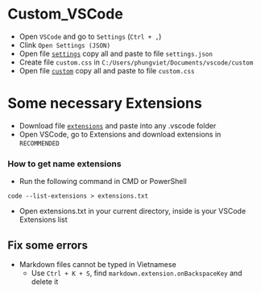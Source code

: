 # Custom_VSCode

- Open `VSCode` and go to `Settings` (`Ctrl + ,`)
- Clink `Open Settings (JSON)`
- Open file [`settings`](https://github.com/VietPQ685/custom-themes/blob/main/Custom_VSCode/settings.json) copy all and paste to file `settings.json`
- Create file `custom.css` in `C:/Users/phungviet/Documents/vscode/custom`
- Open file [`custom`](https://github.com/VietPQ685/custom-themes/blob/main/Custom_VSCode/custom.css) copy all and paste to file `custom.css`


# Some necessary Extensions

- Download file [`extensions`](https://github.com/VietPQ685/Custom-Themes/blob/main/Custom_VSCode/extensions.json) and paste into any .vscode folder
- Open VSCode, go to Extensions and download extensions in `RECOMMENDED`

### How to get name extensions
- Run the following command in CMD or PowerShell
```
code --list-extensions > extensions.txt
```
- Open extensions.txt in your current directory, inside is your VSCode Extensions list

## Fix some errors
- Markdown files cannot be typed in Vietnamese
  - Use `Ctrl + K + S`, find `markdown.extension.onBackspaceKey` and delete it
